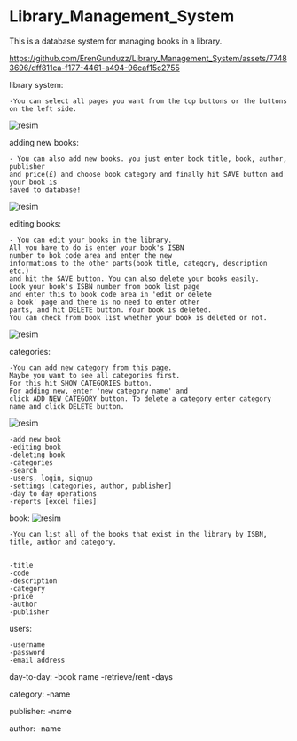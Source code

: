 # Library_Management_System
This is a database system for managing books in a library. 



https://github.com/ErenGunduzz/Library_Management_System/assets/77483696/dff811ca-f177-4461-a494-96caf15c2755



library system:

	-You can select all pages you want from the top buttons or the buttons on the left side.
![resim](https://github.com/ErenGunduzz/Library_Management_System/assets/77483696/369dc9a0-a88d-4377-b990-c41f6700ddd5)


adding new books:

	- You can also add new books. you just enter book title, book, author, publisher 
 	and price(£) and choose book category and finally hit SAVE button and your book is 
  	saved to database!
 ![resim](https://github.com/ErenGunduzz/Library_Management_System/assets/77483696/5ea922d8-3c69-40c3-b7c2-866f8d2d9564)
  
editing books:

	- You can edit your books in the library. 
 	All you have to do is enter your book's ISBN
  	number to bok code area and enter the new 
   	informations to the other parts(book title, category, description etc.) 
	and hit the SAVE button. You can also delete your books easily. 
	Look your book's ISBN number from book list page 
	and enter this to book code area in 'edit or delete 
	a book' page and there is no need to enter other 
 	parts, and hit DELETE button. Your book is deleted. 
  	You can check from book list whether your book is deleted or not.
![resim](https://github.com/ErenGunduzz/Library_Management_System/assets/77483696/6e77181d-fa4c-4c97-bf0f-995266b4defa)
   
categories:

	-You can add new category from this page. 
 	Maybe you want to see all categories first. 
  	For this hit SHOW CATEGORIES button. 
   	For adding new, enter 'new category name' and 
	click ADD NEW CATEGORY button. To delete a category enter category name and click DELETE button. 
![resim](https://github.com/ErenGunduzz/Library_Management_System/assets/77483696/133649fd-87d4-4201-a893-961747eb919b)
 
  	-add new book
	-editing book 
	-deleting book 
	-categories
	-search
	-users, login, signup
	-settings [categories, author, publisher]
	-day to day operations 
	-reports [excel files]

book:
![resim](https://github.com/ErenGunduzz/Library_Management_System/assets/77483696/c62311fe-fe17-4fc6-80a9-8eea32bf0b42)

	-You can list all of the books that exist in the library by ISBN, title, author and category.


	-title
	-code
	-description
	-category
	-price
	-author
	-publisher

users:

	-username
	-password
	-email address

day-to-day:
	-book name
	-retrieve/rent
	-days

category:
	-name

publisher:
	-name

author:
	-name
